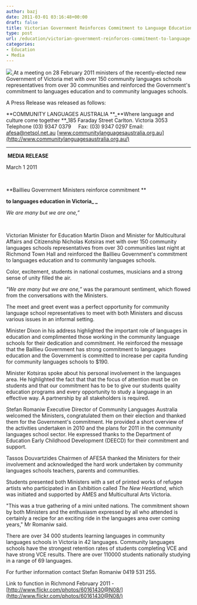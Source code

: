 ```yaml
---
author: bazj
date: 2011-03-01 03:16:48+00:00
draft: false
title: Victorian Government Reinforces Commitment to Language Education
type: post
url: /education/victorian-government-reinforces-commitment-to-language-education/
categories:
- Education
- Media
---
```


[![](http://www.ozeukes.com/wp-content/uploads/2011/03/Community-languages_thumbnail.jpg)
](http://www.ozeukes.com/wp-content/uploads/2011/03/Community-languages_thumbnail.jpg)At a meeting on 28 February 2011 ministers of the recently-elected new Government of Victoria met with over 150 community languages schools representatives from over 30 communities and reinforced the Government's commitment to languages education and to community languages schools.

A Press Release was released as follows:


**COMMUNITY LANGUAGES AUSTRALIA
**_**Where language and culture come together
**_185 Faraday Street Carlton. Victoria 3053
Telephone (03) 9347 0379     Fax: (03) 9347 0297
Email: [afesa@netsol.net.au](mailto:afesa@netsol.net.au)
[www.communitylanguagesaustralia.org.au](http://www.communitylanguagesaustralia.org.au/)



* * *








 **MEDIA RELEASE**


March 1 2011

 


**Baillieu Government Ministers reinforce commitment **




**to languages education in Victoria_ _**




_We are many but we are one,”_


 

Victorian Minister for Education Martin Dixon and Minister for Multicultural Affairs and Citizenship Nicholas Kotsiras met with over 150 community languages schools representatives from over 30 communities last night at Richmond Town Hall and reinforced the Baillieu Government's commitment to languages education and to community languages schools.

Color, excitement, students in national costumes, musicians and a strong sense of unity filled the air.

_"We are many but we are one,”_ was the paramount sentiment, which flowed from the conversations with the Ministers.

The meet and greet event was a perfect opportunity for community language school representatives to meet with both Ministers and discuss various issues in an informal setting.

Minister Dixon in his address highlighted the important role of languages in education and complimented those working in the community language schools for their dedication and commitment. He reinforced the message that the Baillieu Government has strong commitment to languages education and the Government is committed to increase per capita funding for community languages schools to $190.

Minister Kotsiras spoke about his personal involvement in the languages area. He highlighted the fact that that the focus of attention must be on students and that our commitment has to be to give our students quality education programs and every opportunity to study a language in an effective way. A partnership by all stakeholders is required.

Stefan Romaniw Executive Director of Community Languages Australia welcomed the Ministers, congratulated them on their election and thanked them for the Government's commitment. He provided a short overview of the activities undertaken in 2010 and the plans for 2011 in the community languages school sector. He expressed thanks to the Department of Education Early Childhood Development (DEECD) for their commitment and support.

Tassos Douvartzides Chairmen of AFESA thanked the Ministers for their involvement and acknowledged the hard work undertaken by community languages schools teachers, parents and communities.

Students presented both Ministers with a set of printed works of refugee artists who participated in an Exhibition called _The New Heartland,_ which was initiated and supported by AMES and Multicultural Arts Victoria.

"This was a true gathering of a mini united nations. The commitment shown by both Ministers and the enthusiasm expressed by all who attended is certainly a recipe for an exciting ride in the languages area over coming years," Mr Romaniw said.

There are over 34 000 students learning languages in community languages schools in Victoria in 42 languages. Community languages schools have the strongest retention rates of students completing VCE and have strong VCE results. There are over 110000 students nationally studying in a range of 69 languages.

For further information contact Stefan Romaniw 0419 531 255.

Link to function in Richmond February 2011 - [http://www.flickr.com/photos/60161430@N08/](http://www.flickr.com/photos/60161430@N08/)

 
